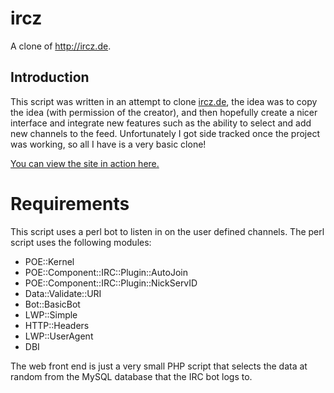 # ircz

A clone of http://ircz.de. 

## Introduction
This script was written in an attempt to clone [ircz.de](http://ircz.de/random), the idea was to copy the idea (with permission of the creator), and then hopefully create a nicer interface and integrate new features such as the ability to select and add new channels to the feed. Unfortunately I got side tracked once the project was working, so all I have is a very basic clone!

[You can view the site in action here.](http://squixy.co.uk/ircz/)

# Requirements
This script uses a perl bot to listen in on the user defined channels. The perl script uses the following modules:

- POE::Kernel
- POE::Component::IRC::Plugin::AutoJoin
- POE::Component::IRC::Plugin::NickServID
- Data::Validate::URI 
- Bot::BasicBot
- LWP::Simple
- HTTP::Headers
- LWP::UserAgent
- DBI

The web front end is just a very small PHP script that selects the data at random from the MySQL database that the IRC bot logs to. 
